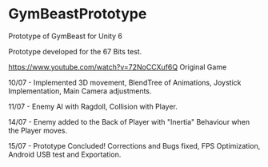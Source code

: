 # GymBeastPrototype
Prototype of GymBeast for Unity 6

Prototype developed for the 67 Bits test.

https://www.youtube.com/watch?v=72NoCCXuf6Q
Original Game

10/07 - Implemented 3D movement, BlendTree of Animations, Joystick Implementation, Main Camera adjustments.

11/07 - Enemy AI with Ragdoll, Collision with Player.

14/07 - Enemy added to the Back of Player with "Inertia" Behaviour when the Player moves.

15/07 - Prototype Concluded! Corrections and Bugs fixed, FPS Optimization, Android USB test and Exportation.
